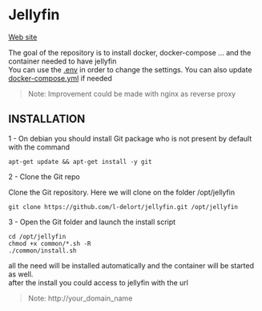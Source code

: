# Jellyfin

[Web site](https://jellyfin.org/)  

The goal of the repository is to install docker, docker-compose ... and the container needed to have jellyfin  
You can use the [.env](.env) in order to change the settings.
You can also update [docker-compose.yml](docker-compose.yml) if needed  
> Note: Improvement could be made with nginx as reverse proxy


## INSTALLATION  

1 - 
On debian you should install Git package who is not present by default with the command   

````
apt-get update && apt-get install -y git
````

2 - Clone the Git repo  

Clone the Git repository. Here we will clone on the folder /opt/jellyfin 

````
git clone https://github.com/l-delort/jellyfin.git /opt/jellyfin
````

3 - Open the Git folder and launch the install script    

````
cd /opt/jellyfin    
chmod +x common/*.sh -R    
./common/install.sh  
````
all the need will be installed automatically and the container will be started as well.  
after the install you could access to jellyfin with the url 
> Note: http://your_domain_name   
